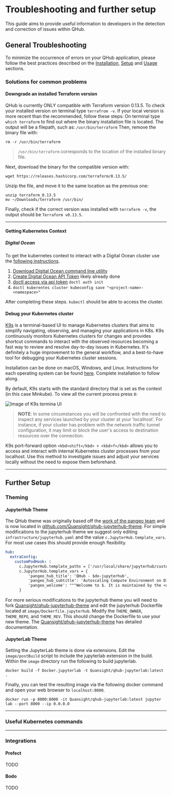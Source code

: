 # Troubleshooting and further setup
This guide aims to provide useful information to developers in the detection and correction of issues within QHub.

## General Troubleshooting
To minimize the occurrence of errors on your QHub application, please follow the best practices described on the 
[Installation](01_installation.md), [Setup](02_setup.md) and [Usage](03_usage.md) sections.

### Solutions for common problems

#### Downgrade an installed Terraform version

QHub is currently ONLY compatible with Terraform version 0.13.5. To check your installed version on terminal type `terrafrom -v`.
If your local version is more recent than the recommended, follow these steps:
On terminal type `which terraform` to find out where the binary installation file is located.
The output will be a filepath, such as: `/usr/bin/terraform`
Then, remove the binary file with:
```shell
rm -r /usr/bin/terraform
```
> `/usr/bin/terraform` corresponds to the location of the installed binary file.

Next, download the binary for the compatible version with:
```shell
wget https://releases.hashicorp.com/terraform/0.13.5/
```
Unzip the file, and move it to the same location as the previous one:
```shell
unzip terraform_0.13.5
mv ~/Downloads/terraform /usr/bin/
```
Finally, check if the correct version was installed with `terraform -v`, the output should be `Terraform v0.13.5`.

---

#### Getting Kubernetes Context

##### Digital Ocean

To get the kubernetes context to interact with a Digital Ocean cluster
use the [following
instructions](https://www.digitalocean.com/docs/kubernetes/how-to/connect-to-cluster/).

1. [Download Digital Ocean command line utility](https://www.digitalocean.com/docs/apis-clis/doctl/how-to/install/)
2. [Create Digital Ocean API Token](https://www.digitalocean.com/docs/apis-clis/doctl/how-to/install/) likely already done
3. [doctl access via api token](https://www.digitalocean.com/docs/apis-clis/doctl/how-to/install/) `doctl auth init`
4. `doctl kuberentes cluster kubeconfig save "<project-name>-<namespace>"`

After completing these steps. `kubectl` should be able to access the cluster.

#### Debug your Kubernetes cluster 

 [K9s](https://k9scli.io/) is a terminal-based UI to manage Kubernetes clusters that aims to 
 simplify navigating, observing, and managing your applications in K8s. 
 K9s continuously monitors Kubernetes clusters for changes and provides 
 shortcut commands to interact with the observed resources becoming a 
 fast way to review and resolve day-to-day issues in Kubernetes. It's 
 definitely a huge improvement to the general workflow, and a best-to-have 
 tool for debugging your Kubernetes cluster sessions. 

Installation can be done on macOS, Windows, and Linux. Instructions 
for each operating system can be found [here](https://github.com/derailed/k9s). 
Complete installation to follow along.

By default, K9s starts with the standard directory that is set as the 
context (in this case Minkube). To view all the current process press `0`:

![Image of K9s termina UI](image_here)

> **NOTE**: In some circumstances you will be confronted with the 
  need to inspect any services launched by your cluster at your ‘localhost’. For instance, if your cluster has problem
with the network traffic tunnel configuration, it may limit or block the user's 
  access to destination resources over the connection. 

K9s port-forward option `<kbd>shift</kbd> + <kbd>f</kbd>` allows you to access and interact 
with internal Kubernetes cluster processes from your localhost. Use this method to investigate issues and adjust your 
services locally without the need to expose them beforehand.


---

## Further Setup

### Theming

#### JupyterHub Theme

The QHub theme was originally based off the [work of the pangeo
team](https://github.com/pangeo-data/pangeo-custom-jupyterhub-templates)
and is now located in
[github.com/Quansight/qhub-jupyterhub-theme](https://github.com/Quansight/qhub-jupyterhub-theme/). For
simple modifications to the jupyterhub theme we suggest only editing
`infrastructure/jupyterhub.yaml` and the value
`c.JupyterHub.template_vars`. For most use cases this should provide
enough flexibility.

```yaml
hub:
  extraConfig:
    customPodHook: |
      c.JupyterHub.template_paths = ['/usr/local/share/jupyterhub/custom_templates/']
      c.JupyterHub.template_vars = {
          'pangeo_hub_title': 'QHub - $do-jupyterhub',
          'pangeo_hub_subtitle': 'Autoscaling Compute Environment on Digital Ocean',
          'pangeo_welcome': """Welcome to $. It is maintained by the <a href="http://quansight.com">Quansight staff</a>. The hub's configuration is stored in the github repository based on <a href="https://github.com/Quansight/qhub-kubernetes/">https://github.com/Quansight/qhub-kubernetes/</a>. To provide feedback and report any technical problems, please use the <a href="https://github.com/Quansight/qhub-kubernetes//issues">github issue tracker</a>."""
      }
```

For more serious modifications to the jupyterhub theme you will need
to fork
[Quansight/qhub-jupyterhub-theme](https://github.com/Quansight/qhub-jupyterhub-theme)
and edit the jupyterhub Dockerfile located at
`image/Dockerfile.jupyterhub`. Modify the `THEME_OWNER`, `THEME_REPO`,
and `THEME_REV`. This should change the Dockerfile to use your new
theme. The
[Quansight/qhub-jupyterhub-theme](https://github.com/Quansight/qhub-jupyterhub-theme)
has detailed documentation.

#### JupyterLab Theme

Setting the JupyterLab theme is done via extensions. Edit the
`image/postBuild` script to include the jupyterlab extension in the
build. Within the `image` directory run the following to build
jupyterlab.

```shell
docker build -f Docker.jupyterlab -t Quansight/qhub-jupyterlab:latest .
```

Finally, you can test the resulting image via the following docker
command and open your web browser to `localhost:8000`.

```shell
docker run -p 8000:8000 -it Quansight/qhub-jupyterlab:latest jupyter lab --port 8000 --ip 0.0.0.0
```
---

### Useful Kubernetes commands

---

### Integrations
#### Prefect
TODO
#### Bodo
TODO




